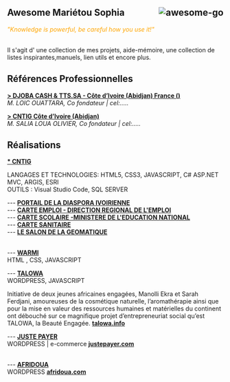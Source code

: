 <article>
	<h1 dir="auto"><a id="user-content--awesome-go" class="anchor" aria-hidden="true" href="#-awesome-go">
		</a><a href="https://awesome-go.com/" rel="nofollow"><img align="right" src="https://github.com/avelino/awesome-go/raw/master/tmpl/assets/logo.png" alt="awesome-go" title="awesome-go" style="max-width: 100%;"></a> Awesome Mariétou Sophia </h1> 
	<i style="text-align: center; color: orange;">"Knowledge is powerful, be careful how you use it!"</i><br><br>
	<p> Il s'agit d' une collection de mes projets, aide-mémoire, une collection de listes inspirantes,manuels, lien utils et encore plus.	
	
</article>
<h2 dir="auto"><a id="user-content--awesome-go" class="anchor" aria-hidden="true" href="#references"></a> Références Professionnelles </h2> 


<a href="#" rel="nofollow"><b><font style="vertical-align: inherit;"><font style="vertical-align: inherit;"> > DJOBA CASH & TTS.SA - Côte d’Ivoire (Abidjan) France ()</font></font></b></a> <br>
<i>  M. LOIC OUATTARA, Co fondateur | cel:.....</i>	

<a href="#" rel="nofollow"><b><font style="vertical-align: inherit;"><font style="vertical-align: inherit;"> > CNTIG Côte d’Ivoire (Abidjan)</font></font></b></a><br>
<i>  M. SALIA LOUA OLIVIER, Co fondateur | cel:.....</i>	

		
<h2 dir="auto"><a id="user-content--awesome-go" class="anchor" aria-hidden="true" href="#references"></a> Réalisations </h2> 
<a href="#" rel="nofollow"><b><font style="vertical-align: inherit;"><font style="vertical-align: inherit;"> * CNTIG</font></font></b></a><br>

LANGAGES ET TECHNOLOGIES: HTML5, CSS3, JAVASCRIPT, C# ASP.NET MVC, ARGIS, ESRI <br>
OUTILS : Visual Studio Code, SQL SERVER

--- <a href="https://diasporacotedivoire.org/" rel="nofollow"><b><font style="vertical-align: inherit;"><font style="vertical-align: inherit;">  PORTAIL DE LA DIASPORA IVOIRIENNE </font></font></b></a><br>
--- <a href="https://carte-emploi.net/" rel="nofollow"><b><font style="vertical-align: inherit;"><font style="vertical-align: inherit;">  CARTE EMPLOI - DIRECTION REGIONAL DE L'EMPLOI</font></font></b></a><br>
--- <a href="http://cartescolaire-men.com/carte-scolaire/online" rel="nofollow"><b><font style="vertical-align: inherit;"><font style="vertical-align: inherit;">  CARTE SCOLAIRE -MINISTERE DE L'EDUCATION NATIONAL</font></font></b></a><br>
--- <a href="http://cartesanitaire.ci/cadre-et-referentiel/decoupage-sanitaire" rel="nofollow"><b><font style="vertical-align: inherit;"><font style="vertical-align: inherit;">  CARTE SANITAIRE</font></font></b></a><br>
--- <a href="http://www.salongeomatiqueci.com/" rel="nofollow"><b><font style="vertical-align: inherit;"><font style="vertical-align: inherit;">  LE SALON DE LA GEOMATIQUE</font></font></b></a><br><br>

--- <a href="http://warmi.wazcodes.com/" rel="nofollow"><b><font style="vertical-align: inherit;"><font style="vertical-align: inherit;">  WARMI </font></font></b></a><br>
HTML , CSS, JAVASCRIPT<br>
<p>
 
</p>
--- <a href="https://talowa.info/" rel="nofollow"><b><font style="vertical-align: inherit;"><font style="vertical-align: inherit;">  TALOWA </font></font></b></a><br>
WORDPRESS, JAVASCRIPT<br>
<p>
Initiative de deux jeunes africaines engagées, Manolli Ekra et Sarah Ferdjani, amoureuses de la cosmétique naturelle, l’aromathérapie ainsi que pour la mise en valeur des ressources humaines et matérielles du continent ont débouché sur ce magnifique projet d’entrepreneuriat social qu’est TALOWA, la Beauté Engagée. <a href="https://talowa.info/" rel="nofollow"><b><font style="vertical-align: inherit;"><font style="vertical-align: inherit;">  talowa.info </font></font></b></a>
</p>
--- <a href="https://justepayer.com/" rel="nofollow"><b><font style="vertical-align: inherit;"><font style="vertical-align: inherit;">  JUSTE PAYER </font></font></b></a><br>
WORDPRESS | e-commerce  <a href="https://justepayer.com/" rel="nofollow"><b><font style="vertical-align: inherit;"><font style="vertical-align: inherit;">justepayer.com</font></font></b></a><br><br>

--- <a href="https://afridoua.com/" rel="nofollow"><b><font style="vertical-align: inherit;"><font style="vertical-align: inherit;">  AFRIDOUA </font></font></b></a><br>
WORDPRESS <a href="https://afridoua.com/" rel="nofollow"><b><font style="vertical-align: inherit;"><font style="vertical-align: inherit;">afridoua.com</font></font></b></a>



	
